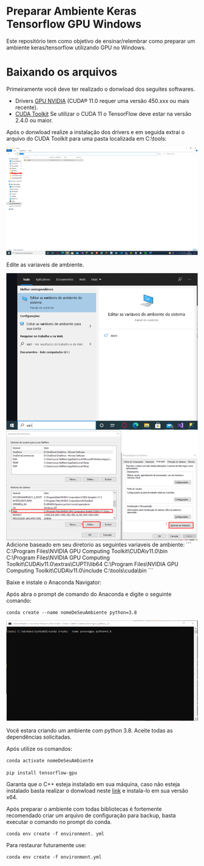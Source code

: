 # Preparar Ambiente Keras Tensorflow GPU Windows
Este repositório tem como objetivo de ensinar/relembrar como preparar um ambiente keras/tensorflow utilizando GPU no Windows.


# Baixando os arquivos

Primeiramente você deve ter realizado o donwload dos seguites softwares.

* Drivers  <a href="https://www.nvidia.com/download/index.aspx?lang=en-us">GPU NVIDIA</a> (CUDA® 11.0 requer uma versão 450.xxx ou mais recente).
* <a href="https://developer.nvidia.com/cuda-toolkit-archive">CUDA Toolkit</a> Se utilizar o CUDA 11 o TensorFlow  deve estar na versão 2.4.0 ou maior.

Após o donwload realize a instalação dos drivers e em seguida extrai o arquivo do CUDA Toolkit para uma pasta localizada em C:\tools:

<img src="https://github.com/LucasSteffens5/Preparar-Ambiente-Keras-Tensorflow-GPU-Windows/blob/main/installCuda.png" >


Edite as variaveis de ambiente. 

<img src="https://github.com/LucasSteffens5/Preparar-Ambiente-Keras-Tensorflow-GPU-Windows/blob/main/variaveisSitema.png" >

<img src="https://github.com/LucasSteffens5/Preparar-Ambiente-Keras-Tensorflow-GPU-Windows/blob/main/variaveisSistemaPath.png" >
Adicione baseado em seu diretorio as seguintes variaveis de ambiente:
```
C:\Program Files\NVIDIA GPU Computing Toolkit\CUDA\v11.0\bin
C:\Program Files\NVIDIA GPU Computing Toolkit\CUDA\v11.0\extras\CUPTI\lib64
C:\Program Files\NVIDIA GPU Computing Toolkit\CUDA\v11.0\include
C:\tools\cuda\bin
```

Baixe e instale o Anaconda Navigator:

Após abra o prompt de comando do Anaconda e digite o seguinte comando:
```
conda create --name nomeDeSeuAmbiente python=3.8
```
<img src="https://github.com/LucasSteffens5/Preparar-Ambiente-Keras-Tensorflow-GPU-Windows/blob/main/promptconda.png" >

Você estara criando um ambiente com python 3.8.
Aceite todas as dependências solicitadas.

Após utilize os comandos: 
```
conda activate nomeDeSeuAmbiente

pip install tensorflow-gpu
```
Garanta que o C++ esteja instalado em sua máquina, caso não esteja instalado basta realizar o donwload neste <a href="">link</a> e instala-lo em sua versão x64.

Após preparar o ambiente com todas bibliotecas é fortemente recomendado criar um arquivo de configuração para backup, basta executar o comando no prompt do conda.

```
conda env create -f environment. yml
```


Para restaurar futuramente use:
```
conda env create -f environment.yml
```
